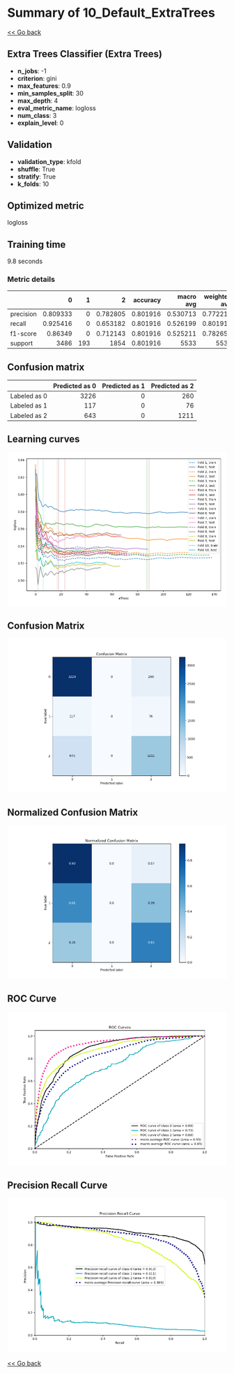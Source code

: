# Summary of 10_Default_ExtraTrees

[<< Go back](../README.md)


## Extra Trees Classifier (Extra Trees)
- **n_jobs**: -1
- **criterion**: gini
- **max_features**: 0.9
- **min_samples_split**: 30
- **max_depth**: 4
- **eval_metric_name**: logloss
- **num_class**: 3
- **explain_level**: 0

## Validation
 - **validation_type**: kfold
 - **shuffle**: True
 - **stratify**: True
 - **k_folds**: 10

## Optimized metric
logloss

## Training time

9.8 seconds

### Metric details
|           |           0 |   1 |           2 |   accuracy |   macro avg |   weighted avg |   logloss |
|:----------|------------:|----:|------------:|-----------:|------------:|---------------:|----------:|
| precision |    0.809333 |   0 |    0.782805 |   0.801916 |    0.530713 |       0.772213 |   0.53733 |
| recall    |    0.925416 |   0 |    0.653182 |   0.801916 |    0.526199 |       0.801916 |   0.53733 |
| f1-score  |    0.86349  |   0 |    0.712143 |   0.801916 |    0.525211 |       0.782657 |   0.53733 |
| support   | 3486        | 193 | 1854        |   0.801916 | 5533        |    5533        |   0.53733 |


## Confusion matrix
|              |   Predicted as 0 |   Predicted as 1 |   Predicted as 2 |
|:-------------|-----------------:|-----------------:|-----------------:|
| Labeled as 0 |             3226 |                0 |              260 |
| Labeled as 1 |              117 |                0 |               76 |
| Labeled as 2 |              643 |                0 |             1211 |

## Learning curves
![Learning curves](learning_curves.png)
## Confusion Matrix

![Confusion Matrix](confusion_matrix.png)


## Normalized Confusion Matrix

![Normalized Confusion Matrix](confusion_matrix_normalized.png)


## ROC Curve

![ROC Curve](roc_curve.png)


## Precision Recall Curve

![Precision Recall Curve](precision_recall_curve.png)



[<< Go back](../README.md)
